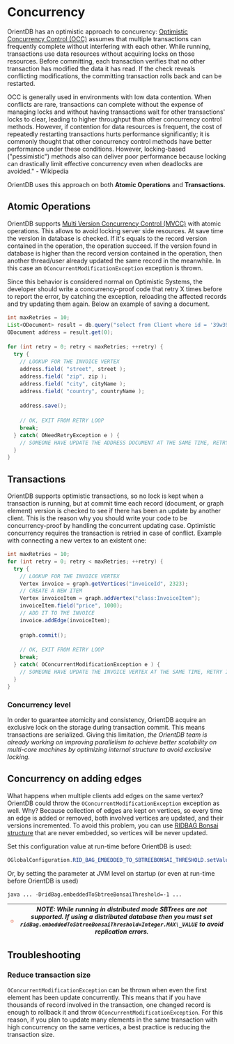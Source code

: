 # Concurrency

OrientDB has an optimistic approach to concurency: [Optimistic Concurrency Control (OCC)](http://en.wikipedia.org/wiki/Optimistic_concurrency_control) assumes that multiple transactions can frequently complete without interfering with each other. While running, transactions use data resources without acquiring locks on those resources. Before committing, each transaction verifies that no other transaction has modified the data it has read. If the check reveals conflicting modifications, the committing transaction rolls back and can be restarted.

OCC is generally used in environments with low data contention. When conflicts are rare, transactions can complete without the expense of managing locks and without having transactions wait for other transactions' locks to clear, leading to higher throughput than other concurrency control methods. However, if contention for data resources is frequent, the cost of repeatedly restarting transactions hurts performance significantly; it is commonly thought that other concurrency control methods have better performance under these conditions. However, locking-based ("pessimistic") methods also can deliver poor performance because locking can drastically limit effective concurrency even when deadlocks are avoided." - Wikipedia

OrientDB uses this approach on both **Atomic Operations** and **Transactions**.

## Atomic Operations

OrientDB supports [Multi Version Concurrency Control (MVCC)](http://en.wikipedia.org/wiki/Multiversion_concurrency_control) with atomic operations. This allows to avoid locking server side resources. At save time the version in database is checked. If it's equals to the record version contained in the operation, the operation succeed. If the version found in database is higher than the record version contained in the operation, then another thread/user already updated the same record in the meanwhile. In this case an `OConcurrentModificationException` exception is thrown.

Since this behavior is considered normal on Optimistic Systems, the developer should write a concurrency-proof code that retry X times before to report the error, by catching the exception, reloading the affected records and try updating them again. Below an example of saving a document.

```java
int maxRetries = 10;
List<ODocument> result = db.query("select from Client where id = '39w39D32d2d'");
ODocument address = result.get(0);

for (int retry = 0; retry < maxRetries; ++retry) {
  try {
    // LOOKUP FOR THE INVOICE VERTEX
    address.field( "street", street );
    address.field( "zip", zip );
    address.field( "city", cityName );
    address.field( "country", countryName );

    address.save();

    // OK, EXIT FROM RETRY LOOP
    break;
  } catch( ONeedRetryException e ) {
    // SOMEONE HAVE UPDATE THE ADDRESS DOCUMENT AT THE SAME TIME, RETRY IT
  }
}
```

## Transactions

OrientDB supports optimistic transactions, so no lock is kept when a transaction is running, but at commit time each record (document, or graph element) version is checked to see if there has been an update by another client. This is the reason why you should write your code to be concurrency-proof by handling the concurrent updating case. Optimistic concurrency requires the transaction is retried in case of conflict. Example with connecting a new vertex to an existent one:

```java
int maxRetries = 10;
for (int retry = 0; retry < maxRetries; ++retry) {
  try {
    // LOOKUP FOR THE INVOICE VERTEX
    Vertex invoice = graph.getVertices("invoiceId", 2323);
    // CREATE A NEW ITEM
    Vertex invoiceItem = graph.addVertex("class:InvoiceItem");
    invoiceItem.field("price", 1000);
    // ADD IT TO THE INVOICE
    invoice.addEdge(invoiceItem);

    graph.commit();

    // OK, EXIT FROM RETRY LOOP
    break;
  } catch( OConcurrentModificationException e ) {
    // SOMEONE HAVE UPDATE THE INVOICE VERTEX AT THE SAME TIME, RETRY IT
  }
}
```

### Concurrency level

In order to guarantee atomicity and consistency, OrientDB acquire an exclusive lock on the storage during transaction commit. This means transactions are serialized. Giving this limitation, _the OrientDB team is already working on improving parallelism to achieve better scalability on multi-core machines by optimizing internal structure to avoid exclusive locking._

## Concurrency on adding edges

What happens when multiple clients add edges on the same vertex? OrientDB could throw the `OConcurrentModificationException` exception as well. Why? Because collection of edges are kept on vertices, so every time an edge is added or removed, both involved vertices are updated, and their versions incremented. To avoid this problem, you can use [RIDBAG Bonsai structure](RidBag.md) that are never embedded, so vertices will be never updated. 

Set this configuration value at run-time before OrientDB is used:

```java
OGlobalConfiguration.RID_BAG_EMBEDDED_TO_SBTREEBONSAI_THRESHOLD.setValue(-1);
```

Or, by setting the parameter at JVM level on startup (or even at run-time before OrientDB is used)

```
java ... -DridBag.embeddedToSbtreeBonsaiThreshold=-1 ...
```

| ![NOTE](images/warning.png) | _NOTE: While running in distributed mode SBTrees are not supported. If using a distributed database then you must set `ridBag.embeddedToSbtreeBonsaiThreshold=Integer.MAX\_VALUE` to avoid replication errors._ |
|----|----|


## Troubleshooting

### Reduce transaction size

`OConcurrentModificationException` can be thrown when even the first element has been update concurrently. This means that if you have thousands of record involved in the transaction, one changed record is enough to rollback it and throw `OConcurrentModificationException`. For this reason, if you plan to update many elements in the same transaction with high concurrency on the same vertices, a best practice is reducing the transaction size.
